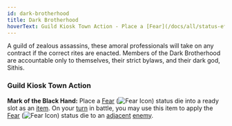 ```yaml
---
id: dark-brotherhood
title: Dark Brotherhood
hoverText: Guild Kiosk Town Action - Place a [Fear](/docs/all/status-effects/fear) status die into a ready slot as an [item](/docs/all/glossary/item). On your [turn](/docs/all/glossary/turn) in battle, you may use this item to apply the [Fear](/docs/all/status-effects/fear) status die to an [adjacent](/docs/all/glossary/adjacent) [enemy](/docs/all/glossary/enemy).
---
```


A guild of zealous assassins, these amoral professionals will take on any contract if the correct rites are enacted. Members of the Dark Brotherhood are accountable only to themselves, their strict bylaws, and their dark god, Sithis.

### Guild Kiosk Town Action

**Mark of the Black Hand:** Place a [Fear](/docs/all/status-effects/fear) (<img src="/icons/fear.svg" alt="Fear Icon" class="icon-svg" />) status die into a ready slot as an [item](/docs/all/glossary/item). On your [turn](/docs/all/glossary/turn) in battle, you may use this item to apply the [Fear](/docs/all/status-effects/fear) (<img src="/icons/fear.svg" alt="Fear Icon" class="icon-svg" />) status die to an [adjacent](/docs/all/glossary/adjacent) [enemy](/docs/all/glossary/enemy).
